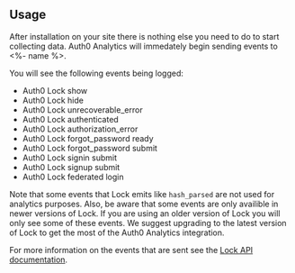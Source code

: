 ## Usage
After installation on your site there is nothing else you need to do to start collecting data. Auth0 Analytics will immedately begin sending events to <%- name %>.

You will see the following events being logged:

* Auth0 Lock show
* Auth0 Lock hide
* Auth0 Lock unrecoverable_error
* Auth0 Lock authenticated
* Auth0 Lock authorization_error
* Auth0 Lock forgot_password ready
* Auth0 Lock forgot_password submit
* Auth0 Lock signin submit
* Auth0 Lock signup submit
* Auth0 Lock federated login

Note that some events that Lock emits like `hash_parsed` are not used for analytics purposes. Also, be aware that some events are only availible in newer versions of Lock. If you are using an older version of Lock you will only see some of these events. We suggest upgrading to the latest version of Lock to get the most of the Auth0 Analytics integration.

For more information on the events that are sent see the [Lock API documentation](/libraries/lock/v10/api).
